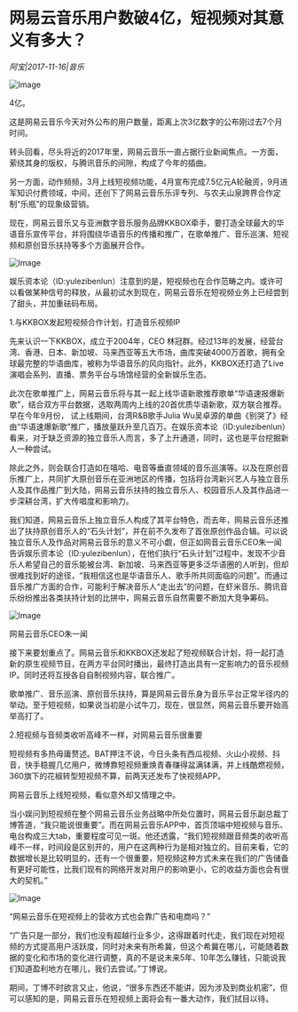 # 网易云音乐用户数破4亿，短视频对其意义有多大？

*阿宝|2017-11-16|音乐*

![Image](http://static.ylzbl.com/uploads/ueditor/php/upload/image/20171118/1510936696936895.jpeg)

4亿。

这是网易云音乐今天对外公布的用户数量，距离上次3亿数字的公布刚过去7个月时间。

转头回看，尽头将近的2017年里，网易云音乐一直占据行业新闻焦点。一方面，萦绕其身的版权，与腾讯音乐的间隙，构成了今年的插曲。

另一方面，动作频频，3月上线短视频功能，4月宣布完成7.5亿元A轮融资，9月进军知识付费领域，中间，还创下了网易云音乐乐评专列、与农夫山泉跨界合作定制“乐瓶”的现象级营销。

现在，网易云音乐又与亚洲数字音乐服务品牌KKBOX牵手，要打造全球最大的华语音乐宣传平台，并将围绕华语音乐的传播和推广，在歌单推广、音乐巡演、短视频和原创音乐扶持等多个方面展开合作。

![Image](http://si1.go2yd.com/get-image/0INEjKp6YNc)

娱乐资本论（ID:yulezibenlun）注意到的是，短视频也在合作范畴之内。或许可以看做某种信号的释放，从最初试水到现在，网易云音乐在短视频业务上已经尝到了甜头，并加重砝码布局。

1.与KKBOX发起短视频合作计划，打造音乐视频IP

先来认识一下KKBOX，成立于2004年，CEO 林冠群。经过13年的发展，经营台湾、香港、日本、新加坡、马来西亚等五大市场，曲库突破4000万首歌，拥有全球最完整的华语曲库，被称为华语音乐的风向指针。此外，KKBOX还打造了Live演唱会系列、直播、票务平台与场馆经营的全新娱乐生态。

此次在歌单推广上，网易云音乐将与其一起上线华语新歌推荐歌单“华语速报爆新歌”，结合双方平台数据，选取两周内上线的20首优质华语新歌，双方联合推荐。早在今年9月份， 试上线期间，台湾R&B歌手Julia Wu吴卓源的单曲《别哭了》经由“华语速爆新歌”推广，播放量跃升至几百万。在娱乐资本论（ID:yulezibenlun）看来，对于缺乏资源的独立音乐人而言，多了上升通道，同时，这也是平台挖掘新人一种尝试。

除此之外，则会联合打造如在嘻哈、电音等垂直领域的音乐巡演等。以及在原创音乐推广上，共同扩大原创音乐在亚洲地区的传播，包括将台湾新兴艺人与独立音乐人及其作品推广到大陆，网易云音乐扶持的独立音乐人、校园音乐人及其作品进一步深耕台湾，扩大传唱度和影响力。

我们知道，网易云音乐上独立音乐人构成了其平台特色，而去年，网易云音乐还推出了扶持原创音乐人的“石头计划”，并在前不久发布了首张原创作品合辑。可以说独立音乐人及作品对网易云音乐的意义不可小觑，但正如网音云音乐CEO朱一闻告诉娱乐资本论（ID:yulezibenlun），在他们执行“石头计划”过程中，发现不少音乐人希望自己的音乐能被台湾、新加坡、马来西亚等更多泛华语圈的人听到，但却很难找到好的途径，“我相信这也是华语音乐人、歌手所共同面临的问题”。而通过音乐推广方面的合作，可能利于解决音乐人“走出去”的问题，在虾米音乐、腾讯音乐纷纷推出各类扶持计划的比拼中，网易云音乐自然需要不断加大竞争筹码。

![Image](http://si1.go2yd.com/get-image/0INEjI1yGUC)

网易云音乐CEO朱一闻

接下来要划重点了。网易云音乐和KKBOX还发起了短视频联合计划，将一起打造新的原生视频节目，在两方平台同时播出，最终打造出具有一定影响力的音乐视频IP。同时还将互授各自自制视频内容，联合推广。

歌单推广、音乐巡演、原创音乐扶持，算是网易云音乐身为音乐平台正常半径内的举动。至于短视频，如果说当初是小试牛刀，现在，很显然，网易云音乐要开始高举高打了。

2.短视频与音频类收听高峰不一样，对网易云音乐很重要

短视频有多热毋庸赘述。BAT押注不说，今日头条有西瓜视频、火山小视频、抖音，快手稳握几亿用户，微博靠短视频重焕青春赚得盆满钵满，并上线酷燃视频，360旗下的花椒转型短视频不算，前两天还发布了快视频APP。

网易云音乐上线短视频，看似意外却又情理之中。

当小娱问到短视频在整个网易云音乐业务战略中所处位置时，网易云音乐副总裁丁博答道，“我只能说很重要”。而在网易云音乐APP中，首页顶端中短视频与音乐、电台构成三大tab，重要程度可见一斑。他还透露，“我们短视频跟音频类的收听高峰不一样，时间段是区别开的，用户在这两种行为是相对独立的。目前来看，它的数据增长是比较明显的，还有一个很重要，短视频这种方式未来在我们的广告储备有更好可能性，比我们现有的网络开发对用户的影响更小，它的收益方面也会有很大的契机。”

![Image](http://si1.go2yd.com/get-image/0INEjO3RFMO)

“网易云音乐在短视频上的营收方式也会靠广告和电商吗？”

“广告只是一部分，我们也没有超越行业多少，这得跟着时代走，我们现在对短视频的方式提高用户活跃度，同时对未来有所希冀，但这个希冀在哪儿，可能随着数据的变化和市场的变化进行调整，真的不是说未来5年、10年怎么赚钱，只能说我们知道盈利地方在哪儿，我们去尝试。”丁博说。

期间，丁博不时欲言又止，他说，“很多东西还不能讲，因为涉及到商业机密”，但可以感知的是，网易云音乐在短视频上面将会有一番大动作，我们拭目以待。

